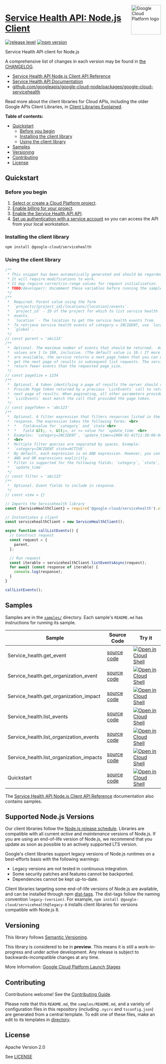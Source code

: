 [//]: # "This README.md file is auto-generated, all changes to this file will be lost."
[//]: # "To regenerate it, use `python -m synthtool`."
<img src="https://avatars2.githubusercontent.com/u/2810941?v=3&s=96" alt="Google Cloud Platform logo" title="Google Cloud Platform" align="right" height="96" width="96"/>

# [Service Health API: Node.js Client](https://github.com/googleapis/google-cloud-node/tree/main/packages/google-cloud-servicehealth)

[![release level](https://img.shields.io/badge/release%20level-preview-yellow.svg?style=flat)](https://cloud.google.com/terms/launch-stages)
[![npm version](https://img.shields.io/npm/v/@google-cloud/servicehealth.svg)](https://www.npmjs.org/package/@google-cloud/servicehealth)




Service Health API client for Node.js


A comprehensive list of changes in each version may be found in
[the CHANGELOG](https://github.com/googleapis/google-cloud-node/tree/main/packages/google-cloud-servicehealth/CHANGELOG.md).

* [Service Health API Node.js Client API Reference][client-docs]
* [Service Health API Documentation][product-docs]
* [github.com/googleapis/google-cloud-node/packages/google-cloud-servicehealth](https://github.com/googleapis/google-cloud-node/tree/main/packages/google-cloud-servicehealth)

Read more about the client libraries for Cloud APIs, including the older
Google APIs Client Libraries, in [Client Libraries Explained][explained].

[explained]: https://cloud.google.com/apis/docs/client-libraries-explained

**Table of contents:**


* [Quickstart](#quickstart)
  * [Before you begin](#before-you-begin)
  * [Installing the client library](#installing-the-client-library)
  * [Using the client library](#using-the-client-library)
* [Samples](#samples)
* [Versioning](#versioning)
* [Contributing](#contributing)
* [License](#license)

## Quickstart

### Before you begin

1.  [Select or create a Cloud Platform project][projects].
1.  [Enable billing for your project][billing].
1.  [Enable the Service Health API API][enable_api].
1.  [Set up authentication with a service account][auth] so you can access the
    API from your local workstation.

### Installing the client library

```bash
npm install @google-cloud/servicehealth
```


### Using the client library

```javascript
/**
 * This snippet has been automatically generated and should be regarded as a code template only.
 * It will require modifications to work.
 * It may require correct/in-range values for request initialization.
 * TODO(developer): Uncomment these variables before running the sample.
 */
/**
 *  Required. Parent value using the form
 *  `projects/{project_id}/locations/{location}/events`.
 *  `project_id` - ID of the project for which to list service health
 *  events.
 *  `location` - The location to get the service health events from.
 *  To retrieve service health events of category = INCIDENT, use `location` =
 *  `global`.
 */
// const parent = 'abc123'
/**
 *  Optional. The maximum number of events that should be returned.  Acceptable
 *  values are 1 to 100, inclusive. (The default value is 10.) If more results
 *  are available, the service returns a next_page_token that you can use to
 *  get the next page of results in subsequent list requests. The service may
 *  return fewer events than the requested page_size.
 */
// const pageSize = 1234
/**
 *  Optional. A token identifying a page of results the server should return.
 *  Provide Page token returned by a previous `ListEvents` call to retrieve the
 *  next page of results. When paginating, all other parameters provided to
 *  `ListEvents` must match the call that provided the page token.
 */
// const pageToken = 'abc123'
/**
 *  Optional. A filter expression that filters resources listed in the
 *  response. The expression takes the following forms: <br>
 *  *   field=value for `category` and `state`<br>
 *  *   field &lt;, >, &lt;=, or >= value for `update_time` <br>
 *  Examples: `category=INCIDENT`, `update_time>=2000-01-01T11:30:00-04:00`
 *  <br>
 *  Multiple filter queries are separated by spaces. Example:
 *  `category=INCIDENT state=ACTIVE`.
 *  By default, each expression is an AND expression. However, you can include
 *  AND and OR expressions explicitly.
 *  Filter is supported for the following fields: `category`, `state`,
 *  `update_time`
 */
// const filter = 'abc123'
/**
 *  Optional. Event fields to include in response.
 */
// const view = {}

// Imports the Servicehealth library
const {ServiceHealthClient} = require('@google-cloud/servicehealth').v1;

// Instantiates a client
const servicehealthClient = new ServiceHealthClient();

async function callListEvents() {
  // Construct request
  const request = {
    parent,
  };

  // Run request
  const iterable = servicehealthClient.listEventsAsync(request);
  for await (const response of iterable) {
    console.log(response);
  }
}

callListEvents();

```



## Samples

Samples are in the [`samples/`](https://github.com/googleapis/google-cloud-node/tree/main/packages/google-cloud-servicehealth/samples) directory. Each sample's `README.md` has instructions for running its sample.

| Sample                      | Source Code                       | Try it |
| --------------------------- | --------------------------------- | ------ |
| Service_health.get_event | [source code](https://github.com/googleapis/google-cloud-node/blob/main/packages/google-cloud-servicehealth/samples/generated/v1/service_health.get_event.js) | [![Open in Cloud Shell][shell_img]](https://console.cloud.google.com/cloudshell/open?git_repo=https://github.com/googleapis/google-cloud-node&page=editor&open_in_editor=packages/google-cloud-servicehealth/samples/generated/v1/service_health.get_event.js,packages/google-cloud-servicehealth/samples/README.md) |
| Service_health.get_organization_event | [source code](https://github.com/googleapis/google-cloud-node/blob/main/packages/google-cloud-servicehealth/samples/generated/v1/service_health.get_organization_event.js) | [![Open in Cloud Shell][shell_img]](https://console.cloud.google.com/cloudshell/open?git_repo=https://github.com/googleapis/google-cloud-node&page=editor&open_in_editor=packages/google-cloud-servicehealth/samples/generated/v1/service_health.get_organization_event.js,packages/google-cloud-servicehealth/samples/README.md) |
| Service_health.get_organization_impact | [source code](https://github.com/googleapis/google-cloud-node/blob/main/packages/google-cloud-servicehealth/samples/generated/v1/service_health.get_organization_impact.js) | [![Open in Cloud Shell][shell_img]](https://console.cloud.google.com/cloudshell/open?git_repo=https://github.com/googleapis/google-cloud-node&page=editor&open_in_editor=packages/google-cloud-servicehealth/samples/generated/v1/service_health.get_organization_impact.js,packages/google-cloud-servicehealth/samples/README.md) |
| Service_health.list_events | [source code](https://github.com/googleapis/google-cloud-node/blob/main/packages/google-cloud-servicehealth/samples/generated/v1/service_health.list_events.js) | [![Open in Cloud Shell][shell_img]](https://console.cloud.google.com/cloudshell/open?git_repo=https://github.com/googleapis/google-cloud-node&page=editor&open_in_editor=packages/google-cloud-servicehealth/samples/generated/v1/service_health.list_events.js,packages/google-cloud-servicehealth/samples/README.md) |
| Service_health.list_organization_events | [source code](https://github.com/googleapis/google-cloud-node/blob/main/packages/google-cloud-servicehealth/samples/generated/v1/service_health.list_organization_events.js) | [![Open in Cloud Shell][shell_img]](https://console.cloud.google.com/cloudshell/open?git_repo=https://github.com/googleapis/google-cloud-node&page=editor&open_in_editor=packages/google-cloud-servicehealth/samples/generated/v1/service_health.list_organization_events.js,packages/google-cloud-servicehealth/samples/README.md) |
| Service_health.list_organization_impacts | [source code](https://github.com/googleapis/google-cloud-node/blob/main/packages/google-cloud-servicehealth/samples/generated/v1/service_health.list_organization_impacts.js) | [![Open in Cloud Shell][shell_img]](https://console.cloud.google.com/cloudshell/open?git_repo=https://github.com/googleapis/google-cloud-node&page=editor&open_in_editor=packages/google-cloud-servicehealth/samples/generated/v1/service_health.list_organization_impacts.js,packages/google-cloud-servicehealth/samples/README.md) |
| Quickstart | [source code](https://github.com/googleapis/google-cloud-node/blob/main/packages/google-cloud-servicehealth/samples/quickstart.js) | [![Open in Cloud Shell][shell_img]](https://console.cloud.google.com/cloudshell/open?git_repo=https://github.com/googleapis/google-cloud-node&page=editor&open_in_editor=packages/google-cloud-servicehealth/samples/quickstart.js,packages/google-cloud-servicehealth/samples/README.md) |



The [Service Health API Node.js Client API Reference][client-docs] documentation
also contains samples.

## Supported Node.js Versions

Our client libraries follow the [Node.js release schedule](https://github.com/nodejs/release#release-schedule).
Libraries are compatible with all current _active_ and _maintenance_ versions of
Node.js.
If you are using an end-of-life version of Node.js, we recommend that you update
as soon as possible to an actively supported LTS version.

Google's client libraries support legacy versions of Node.js runtimes on a
best-efforts basis with the following warnings:

* Legacy versions are not tested in continuous integration.
* Some security patches and features cannot be backported.
* Dependencies cannot be kept up-to-date.

Client libraries targeting some end-of-life versions of Node.js are available, and
can be installed through npm [dist-tags](https://docs.npmjs.com/cli/dist-tag).
The dist-tags follow the naming convention `legacy-(version)`.
For example, `npm install @google-cloud/servicehealth@legacy-8` installs client libraries
for versions compatible with Node.js 8.

## Versioning

This library follows [Semantic Versioning](http://semver.org/).







This library is considered to be in **preview**. This means it is still a
work-in-progress and under active development. Any release is subject to
backwards-incompatible changes at any time.


More Information: [Google Cloud Platform Launch Stages][launch_stages]

[launch_stages]: https://cloud.google.com/terms/launch-stages

## Contributing

Contributions welcome! See the [Contributing Guide](https://github.com/googleapis/google-cloud-node/blob/main/CONTRIBUTING.md).

Please note that this `README.md`, the `samples/README.md`,
and a variety of configuration files in this repository (including `.nycrc` and `tsconfig.json`)
are generated from a central template. To edit one of these files, make an edit
to its templates in
[directory](https://github.com/googleapis/synthtool).

## License

Apache Version 2.0

See [LICENSE](https://github.com/googleapis/google-cloud-node/blob/main/LICENSE)

[client-docs]: https://cloud.google.com/nodejs/docs/reference/servicehealth/latest
[product-docs]: https://cloud.google.com/service-health/docs/overview
[shell_img]: https://gstatic.com/cloudssh/images/open-btn.png
[projects]: https://console.cloud.google.com/project
[billing]: https://support.google.com/cloud/answer/6293499#enable-billing
[enable_api]: https://console.cloud.google.com/flows/enableapi?apiid=servicehealth.googleapis.com
[auth]: https://cloud.google.com/docs/authentication/getting-started
